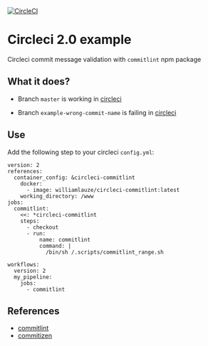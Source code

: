 [![CircleCI](https://circleci.com/gh/wilau2/circleci-validate-commit-msg/tree/master.svg?style=svg)](https://circleci.com/gh/wilau2/circleci-validate-commit-msg/tree/master)

# Circleci 2.0 example

Circleci commit message validation with `commitlint` npm package

## What it does? 

- Branch `master` is working in [circleci](https://circleci.com/gh/wilau2/circleci-validate-commit-msg/tree/master)

- Branch `example-wrong-commit-name` is failing in [circleci](https://circleci.com/gh/wilau2/circleci-validate-commit-msg/tree/example-wrong-commit-name)

## Use 
Add the following step to your circleci `config.yml`:

```
version: 2
references:
  container_config: &circleci-commitlint
    docker:
      - image: williamlauze/circleci-commitlint:latest
    working_directory: /www
jobs:
  commitlint:
    <<: *circleci-commitlint
    steps:
      - checkout
      - run:
          name: commitlint
          command: |
            /bin/sh /.scripts/commitlint_range.sh

workflows:
  version: 2
  my_pipeline:
    jobs:
      - commitlint
```

## References

- [commitlint](https://github.com/marionebl/commitlint)
- [commitizen](https://github.com/commitizen/cz-cli)
